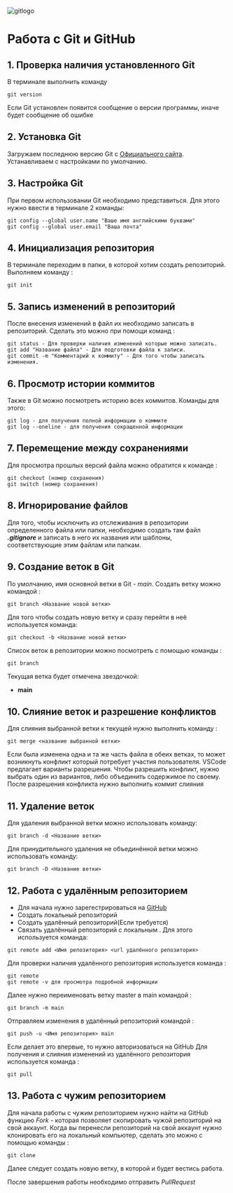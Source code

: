 ![gitlogo](Git-Icon-1788C.png)
# Работа с Git и GitHub
## 1. Проверка наличия установленного Git
В терминале выполнить команду 
```
git version
```
Если Git установлен появится сообщение о версии программы, иначе будет сообщение об ошибке
## 2. Установка Git
Загружаем последнюю версию Git с [Официального сайта](https://git-scm.com/downloads).
Устанавливаем с настройками по умолчанию.
## 3. Настройка Git
При первом использовании Git необходимо представиться.
Для этого нужно ввести в терминале 2 команды:
```
git config --global user.name "Ваше имя английскими буквами"
git config --global user.email "Ваша почта"
```
## 4. Инициализация репозитория
В терминале переходим в папки, в которой хотим создать репозиторий. Выполняем команду :
```
git init
```
## 5. Запись изменений в репозиторий
После внесения изменений в файл их необходимо записать в репозиторий.
Сделать это можно при помощи команд :
```
git status - Для проверки наличия изменений которые можно записать.
git add "Название файла" - Для подготовки файла к записи.
git commit -m "Комментарий к коммиту" - Для того чтобы записать изменения.
``` 
## 6. Просмотр истории коммитов
Также в Git можно посмотреть историю всех коммитов. 
Команды для этого:
```
git log - для получения полной информации о коммите 
git log --oneline - для получения сокращенной информации
```
## 7. Перемещение между сохранениями
Для просмотра прошлых версий файла можно обратится к команде :
```
git checkout (номер сохранения)
git switch (номер сохранения)
```
## 8. Игнорирование файлов
Для того, чтобы исключить из отслеживания в репозитории определенного файла или папки, необходимо создать там файл 
***.gitignore*** и записать в него их названия или шаблоны, соответствующие этим файлам или папкам. 
## 9. Создание веток в Git
По умолчанию, имя основной ветки в Git - *main*. 
Создать ветку можно командой :
```
git branch <Название новой ветки>
```
Для того чтобы создать новую ветку и сразу перейти в неё используется команда:
```
git checkout -b <Название новой ветки>
```
Список веток в репозитории можно посмотреть с помощью команды :
```
git branch
``` 
Текущая ветка будет отмечена звездочкой:
* __main__
## 10. Слияние веток и разрешение конфликтов
Для слияния выбранной ветки к текущей нужно выполнить команду :
```
git merge <название выбранной ветки>
```
Если была изменена одна и та же часть файла в обеих ветках, то может возникнуть конфликт который потребует участия пользователя.
VSCode предлагает варианты разрешения.
Чтобы разрешить конфликт, нужно выбрать один из вариантов, либо объединить содержимое по своему.
После разрешения конфликта нужно выполнить коммит слияния
## 11. Удаление веток
Для удаления выбранной ветки можно использовать команду:
```
git branch -d <Название ветки>
```
Для принудительного удаления не объединённой ветки можно использовать команду:
```
git branch -D <Название ветки>
```
## 12. Работа с удалённым репозиторием
* Для начала нужно зарегестрироваться на [GitHub](https://github.com/)
* Создать локальный репозиторий
* Создать удалённый репозиторий(Если требуется)
* Связать удалённый репозиторий с локальным . Для этого используется команда:
```
git remote add <Имя репозитория> <url удалённого репозитория>
```
Для проверки наличия удалённого репозитория используется команда :
```
git remote
git remote -v для просмотра подробной информации
```
Далее нужно переименовать ветку master в main командой :
```
git branch -m main
```
Отправляем изменения в удалённый репозиторий командой :
```
git push -u <Имя репозитория> main
```
Если делает это впервые, то нужно авторизоваться на GitHub
Для получения и слияния изменений из удалённого репозитория используется команда :
```
git pull
```
## 13. Работа с чужим репозиторием
Для начала работы с чужим репозиторием нужно найти на GitHub функцию *Fork* - которая позволяет скопировать чужой репозиторий на свой аккаунт.
Когда вы перенесли репозиторий на свой аккаунт нужно клонировать его на локальный компьютер, сделать это можно с помощью команды :
```
git clone
```
Далее следует создать новую ветку, в которой и будет вестись работа.

После завершения работы необходимо отправить *PullRequest*